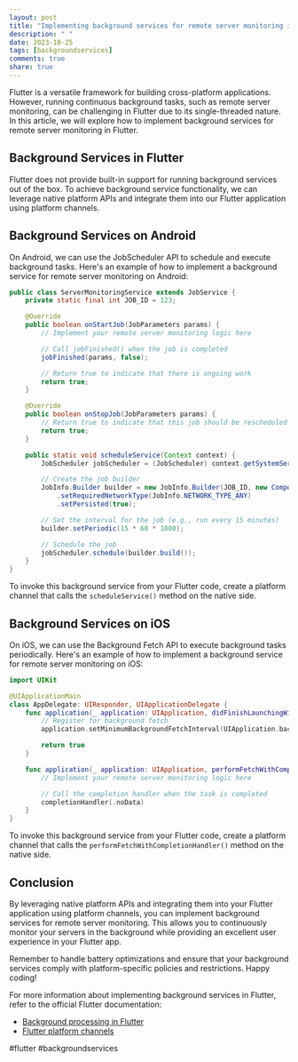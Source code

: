 ```yaml
---
layout: post
title: "Implementing background services for remote server monitoring in Flutter"
description: " "
date: 2023-10-25
tags: [backgroundservices]
comments: true
share: true
---
```


Flutter is a versatile framework for building cross-platform applications. However, running continuous background tasks, such as remote server monitoring, can be challenging in Flutter due to its single-threaded nature. In this article, we will explore how to implement background services for remote server monitoring in Flutter.

## Background Services in Flutter

Flutter does not provide built-in support for running background services out of the box. To achieve background service functionality, we can leverage native platform APIs and integrate them into our Flutter application using platform channels.

## Background Services on Android

On Android, we can use the JobScheduler API to schedule and execute background tasks. Here's an example of how to implement a background service for remote server monitoring on Android:

```java
public class ServerMonitoringService extends JobService {
    private static final int JOB_ID = 123;

    @Override
    public boolean onStartJob(JobParameters params) {
        // Implement your remote server monitoring logic here

        // Call jobFinished() when the job is completed
        jobFinished(params, false);

        // Return true to indicate that there is ongoing work
        return true;
    }

    @Override
    public boolean onStopJob(JobParameters params) {
        // Return true to indicate that this job should be rescheduled
        return true;
    }

    public static void scheduleService(Context context) {
        JobScheduler jobScheduler = (JobScheduler) context.getSystemService(Context.JOB_SCHEDULER_SERVICE);

        // Create the job builder
        JobInfo.Builder builder = new JobInfo.Builder(JOB_ID, new ComponentName(context, ServerMonitoringService.class))
            .setRequiredNetworkType(JobInfo.NETWORK_TYPE_ANY)
            .setPersisted(true);

        // Set the interval for the job (e.g., run every 15 minutes)
        builder.setPeriodic(15 * 60 * 1000);

        // Schedule the job
        jobScheduler.schedule(builder.build());
    }
}
```

To invoke this background service from your Flutter code, create a platform channel that calls the `scheduleService()` method on the native side.

## Background Services on iOS

On iOS, we can use the Background Fetch API to execute background tasks periodically. Here's an example of how to implement a background service for remote server monitoring on iOS:

```swift
import UIKit

@UIApplicationMain
class AppDelegate: UIResponder, UIApplicationDelegate {
    func application(_ application: UIApplication, didFinishLaunchingWithOptions launchOptions: [UIApplication.LaunchOptionsKey: Any]?) -> Bool {
        // Register for background fetch
        application.setMinimumBackgroundFetchInterval(UIApplication.backgroundFetchIntervalMinimum)

        return true
    }

    func application(_ application: UIApplication, performFetchWithCompletionHandler completionHandler: @escaping (UIBackgroundFetchResult) -> Void) {
        // Implement your remote server monitoring logic here

        // Call the completion handler when the task is completed
        completionHandler(.noData)
    }
}
```

To invoke this background service from your Flutter code, create a platform channel that calls the `performFetchWithCompletionHandler()` method on the native side.

## Conclusion

By leveraging native platform APIs and integrating them into your Flutter application using platform channels, you can implement background services for remote server monitoring. This allows you to continuously monitor your servers in the background while providing an excellent user experience in your Flutter app.

Remember to handle battery optimizations and ensure that your background services comply with platform-specific policies and restrictions. Happy coding!

For more information about implementing background services in Flutter, refer to the official Flutter documentation:

- [Background processing in Flutter](https://flutter.dev/docs/cookbook/background-processing)
- [Flutter platform channels](https://flutter.dev/docs/development/platform-integration/platform-channels)

#flutter #backgroundservices